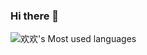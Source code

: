 ### Hi there 👋

![欢欢's Most used languages](https://github-readme-stats.vercel.app/api/top-langs/?username=10076&theme=gotham&layout=compact&hide_border=true&langs_count=10)


<!--
**10076/10076** is a ✨ _special_ ✨ repository because its `README.md` (this file) appears on your GitHub profile.

Here are some ideas to get you started:

- 🔭 I’m currently working on ...
- 🌱 I’m currently learning ...
- 👯 I’m looking to collaborate on ...
- 🤔 I’m looking for help with ...
- 💬 Ask me about ...
- 📫 How to reach me: ...
- 😄 Pronouns: ...
- ⚡ Fun fact: ...
-->
